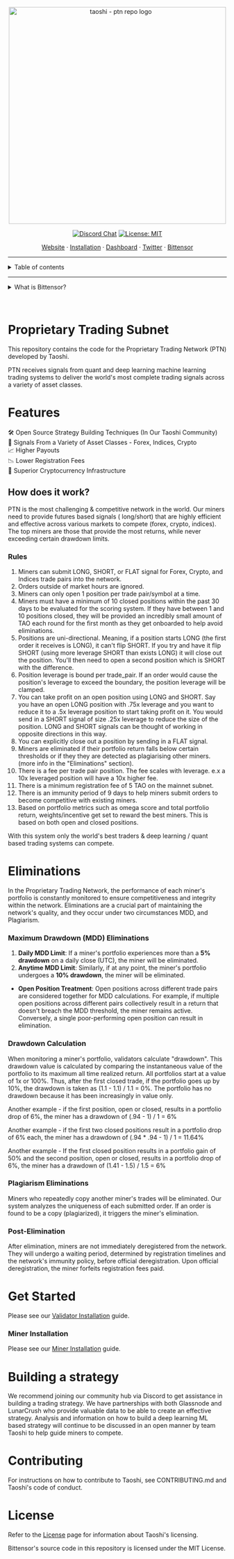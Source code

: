 <p align="center">
  <a href="https://taoshi.io">
    <img width="500" alt="taoshi - ptn repo logo" src="https://i.imgur.com/5hTsp97.png">
  </a>
</p>

<div align='center'>

[![Discord Chat](https://img.shields.io/discord/1163496128499683389.svg)](https://discord.gg/2XSw62p9Fj)
[![License: MIT](https://img.shields.io/badge/License-MIT-blue.svg)](https://opensource.org/licenses/MIT)

</div>

<p align="center">
  <a href="https://taoshi.io">Website</a>
  ·
  <a href="#installation">Installation</a>
  ·  
  <a href="https://dashboard.taoshi.io/">Dashboard</a>
  ·
  <a href="https://twitter.com/taoshiio">Twitter</a>
    ·
  <a href="https://twitter.com/taoshiio">Bittensor</a>
</p>

---

<details>
  <summary>Table of contents</summary>
  <ol>
    <li><a href="#proprietary-trading-network">Proprietary Trading Network</a></li>
    <li><a href="#features">Features</a></li>
    <li><a href="#how-does-it-work">How does it work?</a></li>
    <li>
      <a href="#getting-started">Getting Started</a>
    </li>
    <li><a href="#building-a-model">Building A Model</a></li>
    <li><a href="#testing">Testing</a></li>
    <li><a href="#faq">FAQ</a></li>
    <li><a href="#contributing">Contributing</a></li>
    <li><a href="#license">License</a></li>

  </ol>
</details>

---

<details id='bittensor'>
  <summary>What is Bittensor?</summary>

Bittensor is a mining network, similar to Bitcoin, that includes built-in incentives designed to encourage computers to provide access to machine learning models in an efficient and censorship-resistant manner. Bittensor is comprised of Subnets, Miners, and Validators.

> Explain Like I'm Five

Bittensor is an API that connects machine learning models and incentivizes correctness through the power of the blockchain.

### Subnets

Subnets are decentralized networks of machines that collaborate to train and serve machine learning models.

### Miners

Miners run machine learning models. They fulfill requests from the Validators.

### Validators

Validators query and prompt the Miners. Validators also validate miner requests. Validators are also storefronts for data.

</details>

<br />
<br />

# Proprietary Trading Subnet

This repository contains the code for the Proprietary Trading Network (PTN) developed by Taoshi.

PTN receives signals from quant and deep learning machine learning trading systems to deliver the world's
most complete trading signals across a variety of asset classes.

# Features

🛠️&nbsp;Open Source Strategy Building Techniques (In Our Taoshi Community)<br>
🫰&nbsp;Signals From a Variety of Asset Classes - Forex, Indices, Crypto<br>
📈&nbsp;Higher Payouts<br>
📉&nbsp;Lower Registration Fees<br>
💪&nbsp;Superior Cryptocurrency Infrastructure<br>

## How does it work?

PTN is the most challenging & competitive network in the world. Our miners need to provide futures based signals (
long/short)
that are highly efficient and effective across various markets to compete (forex, crypto, indices). The top miners are
those that provide the most returns, while never exceeding certain drawdown limits.

### Rules

1. Miners can submit LONG, SHORT, or FLAT signal for Forex, Crypto, and Indices trade pairs into the network.
2. Orders outside of market hours are ignored. 
3. Miners can only open 1 position per trade pair/symbol at a time.
4. Miners must have a minimum of 10 closed positions within the past 30 days to be evaluated for the scoring system. If they have between 1 and 10 positions closed, they will be provided an incredibly small amount of TAO each round for the first month as they get onboarded to help avoid eliminations.
5. Positions are uni-directional. Meaning, if a position starts LONG (the first order it receives is LONG), 
it can't flip SHORT. If you try and have it flip SHORT (using more leverage SHORT than exists LONG) it will close out 
the position. You'll then need to open a second position which is SHORT with the difference.
6. Position leverage is bound per trade_pair. If an order would cause the position's leverage to exceed the boundary, the position leverage will be clamped.
7. You can take profit on an open position using LONG and SHORT. Say you have an open LONG position with .75x 
leverage and you want to reduce it to a .5x leverage position to start taking profit on it. You would send in a SHORT signal
of size .25x leverage to reduce the size of the position. LONG and SHORT signals can be thought of working in opposite 
directions in this way.
8. You can explicitly close out a position by sending in a FLAT signal. 
9. Miners are eliminated if their portfolio return falls below certain thresholds or if they they are detected as plagiarising other miners. (more info in  the "Eliminations" section).
10. There is a fee per trade pair position. The fee scales with leverage. e.x a 10x leveraged position will have a 10x higher fee.
11. There is a minimum registration fee of 5 TAO on the mainnet subnet.
12. There is an immunity period of 9 days to help miners submit orders to become competitive with existing miners.
13. Based on portfolio metrics such as omega score and total portfolio return, weights/incentive get set to reward the best miners. This is based on both open and closed positions.

With this system only the world's best traders & deep learning / quant based trading systems can compete.


# Eliminations

In the Proprietary Trading Network, the performance of each miner's portfolio is constantly monitored to ensure competitiveness and integrity within the network. Eliminations are a crucial part of maintaining the network's quality, and they occur under two circumstances MDD, and Plagiarism.


### Maximum Drawdown (MDD) Eliminations

1. **Daily MDD Limit**: If a miner's portfolio experiences more than a **5% drawdown** on a daily close (UTC), the miner will be eliminated.
2. **Anytime MDD Limit**: Similarly, if at any point, the miner's portfolio undergoes a **10% drawdown**, the miner will be eliminated.

- **Open Position Treatment**: Open positions across different trade pairs are considered together for MDD calculations. For example, if multiple open positions across different pairs collectively result in a return that doesn't breach the MDD threshold, the miner remains active. Conversely, a single poor-performing open position can result in elimination.

### Drawdown Calculation
When monitoring a miner's portfolio, validators calculate "drawdown". This drawdown value is calculated by comparing the instantaneous value of the portfolio to its maximum all time realized return. All portfolios start at a value of 1x or 100%. Thus, after the first closed trade, if the portfolio goes up by 10%, the drawdown is taken as (1.1 - 1.1) / 1.1 = 0%. The portfolio has no drawdown because it has been increasingly in value only.

Another example - if the first position, open or closed, results in a portfolio drop of 6%, the miner has a drawdown of (.94 - 1) / 1 = 6%

Another example - if the first two closed positions result in a portfolio drop of 6% each, the miner has a drawdown of (.94 * .94 - 1) / 1 = 11.64%

Another example - If the first closed position results in a portfolio gain of 50% and the second position, open or closed, results in a portfolio drop of 6%, the miner has a drawdown of (1.41 - 1.5) / 1.5 = 6%

### Plagiarism Eliminations

Miners who repeatedly copy another miner's trades will be eliminated. Our system analyzes the uniqueness of each submitted order. If an order is found to be a copy (plagiarized), it triggers the miner's elimination.
### Post-Elimination

After elimination, miners are not immediately deregistered from the network. They will undergo a waiting period, determined by registration timelines and the network's immunity policy, before official deregistration. Upon official deregistration, the miner forfeits registration fees paid.



# Get Started

Please see our [Validator Installation](https://github.com/taoshidev//proprietary-trading-network/blob/main/docs/validator.md) guide.

### Miner Installation

Please see our [Miner Installation](https://github.com/taoshidev/proprietary-trading-network/blob/main/docs/miner.md) guide.

# Building a strategy

We recommend joining our community hub via Discord to get assistance in building a trading strategy. We have partnerships with both Glassnode and LunarCrush who provide valuable data to be able to create an effective strategy. Analysis and information
on how to build a deep learning ML based strategy will continue to be discussed in an open manner by team Taoshi to help
guide miners to compete.

# Contributing

For instructions on how to contribute to Taoshi, see CONTRIBUTING.md and Taoshi's code of conduct.

# License

Refer to the <a href='?tab=MIT-1-ov-file'>License</a> page for information about Taoshi's licensing.

Bittensor's source code in this repository is licensed under the MIT License.
